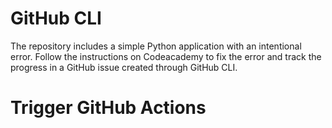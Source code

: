 # GitHub CLI

The repository includes a simple Python application with an intentional error. Follow the instructions on Codeacademy to fix the error and track the progress in a GitHub issue created through GitHub CLI.
# Trigger GitHub Actions
